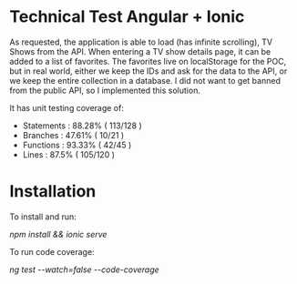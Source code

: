 # Technical Test Angular + Ionic

As requested, the application is able to load (has infinite scrolling), TV Shows from the API.
When entering a TV show details page, it can be added to a list of favorites.
The favorites live on localStorage for the POC, but in real world, either we keep the IDs and ask for the data to the API, or we keep the entire collection in a database. I did not want to get banned from the public API, so I implemented this solution.

It has unit testing coverage of:

- Statements   : 88.28% ( 113/128 )
- Branches     : 47.61% ( 10/21 )
- Functions    : 93.33% ( 42/45 )
- Lines        : 87.5% ( 105/120 )

# Installation

To install and run:

*npm install && ionic serve*

To run code coverage:

*ng test --watch=false --code-coverage*